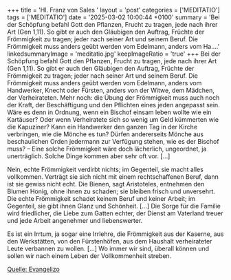 +++
title = 'Hl. Franz von Sales  '
layout = 'post'
categories = ['MEDITATIO']
tags = ['MEDITATIO']
date = '2025-03-02 10:00:44 +0100'
summary = 'Bei der Schöpfung befahl Gott den Pflanzen, Frucht zu tragen, jede nach ihrer Art (Gen 1,11). So gibt er auch den Gläubigen den Auftrag, Früchte der Frömmigkeit zu tragen; jeder nach seiner Art und seinem Beruf. Die Frömmigkeit muss anders geübt werden vom Edelmann, anders vom Ha....'
linkedsummaryImage = 'meditatio.jpg'
keepImageRatio = 'true'
+++
Bei der Schöpfung befahl Gott den Pflanzen, Frucht zu tragen, jede nach ihrer Art (Gen 1,11). So gibt er auch den Gläubigen den Auftrag, Früchte der Frömmigkeit zu tragen; jeder nach seiner Art und seinem Beruf. Die Frömmigkeit muss anders geübt werden vom Edelmann, anders vom Handwerker, Knecht oder Fürsten, anders von der Witwe, dem Mädchen, der Verheirateten.<!--more--> Mehr noch: die Übung der Frömmigkeit muss auch noch der Kraft, der Beschäftigung und den Pflichten eines jeden angepasst sein. Wäre es denn in Ordnung, wenn ein Bischof einsam leben wollte wie ein Kartäuser? Oder wenn Verheiratete sich so wenig um Geld kümmerten wie die Kapuziner? Kann ein Handwerker den ganzen Tag in der Kirche verbringen, wie die Mönche es tun? Dürfen andererseits Mönche aus beschaulichen Orden jedermann zur Verfügung stehen, wie es der Bischof muss? – Eine solche Frömmigkeit wäre doch lächerlich, ungeordnet, ja unerträglich. Solche Dinge kommen aber sehr oft vor. […]

Nein, echte Frömmigkeit verdirbt nichts; im Gegenteil, sie macht alles vollkommen. Verträgt sie sich nicht mit einem rechtschaffenen Beruf, dann ist sie gewiss nicht echt. Die Bienen, sagt Aristoteles, entnehmen den Blumen Honig, ohne ihnen zu schaden; sie bleiben frisch und unversehrt. Die echte Frömmigkeit schadet keinem Beruf und keiner Arbeit; im Gegenteil, sie gibt ihnen Glanz und Schönheit. […] Die Sorge für die Familie wird friedlicher, die Liebe zum Gatten echter, der Dienst am Vaterland treuer und jede Arbeit angenehmer und liebenswerter.

Es ist ein Irrtum, ja sogar eine Irrlehre, die Frömmigkeit aus der Kaserne, aus den Werkstätten, von den Fürstenhöfen, aus dem Haushalt verheirateter Leute verbannen zu wollen. […] Wo immer wir sind, überall können und sollen wir nach einem Leben der Vollkommenheit streben.



[Quelle: Evangelizo](https://evangeliumtagfuertag.org/DE/gospel)
